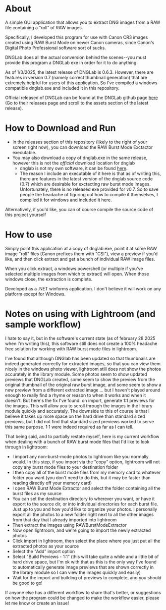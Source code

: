 # About
A simple GUI application that allows you to extract DNG images from a RAW file containing a "roll" of RAW images. 

Specifically, I developed this program for use with Canon CR3 images created using RAW Burst Mode on newer Canon cameras, since Canon's Digital Photo Professional software sort of sucks.

DNGLab does all the actual conversion behind the scenes--you must provide this program a DNGLab exe in order for it to do anything.  

As of 1/3/2025, the latest release of DNGLab is 0.6.3.  However, there are features in version 0.7 (namely correct thumbnail generation) that are extremely helpful for users of this application.  So I've compiled a windows-compatible dnglab.exe and included it in this repository.

Official released of DNGLab can be found at the DNGLab github page [here](https://github.com/dnglab/dnglab) (Go to their releases page and scroll to the assets section of the latest release).

# How to Download and Run
- In the releases section of this repository (likely to the right of your screen right now), you can download the RAW Burst Mode Exctactor executable.
- You may also download a copy of dnglab.exe in the same release, however this is not the _official_ download location for dnglab
  - dnglab is not my own software, it can be found [here](https://github.com/dnglab/dnglab).
  - The reason I include an executable of it here is that as of writing this, there are features in the latest version of the dnglab source code (0.7) which are desirable for exctacting raw burst mode images. Unfortunately, there is no released exe provided for v0.7. So to save people the headache of figuring out how to compile it themselves, I compiled it for windows and included it here.

Alternatively, if you'd like, you can of course compile the source code of this project yourself

# How to use
Simply point this application at a copy of dnglab.exe, point it at some RAW image "roll" files (Canon prefixes them with "CSI"), view a preview if you'd like, and then click extract and get a bunch of individual RAW image files.

When you click extract, a windows powershell (or multiple if you've selected multiple images from which to extract) will open.  When those windows close, the extraction is complete.

Developed as a .NET winforms application.  I don't believe it will work on any platform except for Windows.

# Notes on using with Lightroom (and sample workflow)
I hate to say it, but in the software's current state (as of february 28 2025 when I'm writing this), this software still does not create a 100% headache free solution for working with RAW burst mode files in lightroom.

I've found that although DNGlab has been updated so that thumbnails are indeed generated correctly for extracted images, so that you can view them nicely in the windows photo viewer, lightroom still does not show the photos accurately in the library module.  Some photos seem to show updated previews that DNGLab created, some seem to show the preview from the original thumbnail of the original raw burst image, and some seem to show a new preview from a different extracted image ... but I haven't played around enough to really find a rhyme or reason to when it works and when it doesn't.  But here's the fix I've found: on import, generate 1:1 previews for the images.  This will allow you to scroll through the images in the library module quickly and accurately.  The downside to this of course is that I believe it takes up more space on the hard drive than standard sized previews, but I did not find that standard sized previews worked to serve this same purpose.  1:1 were indeed required as far as I can tell.

That being said, and to partially restate myself, here is my current workflow when dealing with a bunch of RAW burst mode files that I'd like to look through in lightroom:
- I import any non-burst-mode photos to lightroom like you normally would.  In this step, if you import via the "copy" option, lightroom will not copy any burst mode files to your destination folder
- I then copy all of the burst mode files from my memory card to whatever folder you want (you don't need to do this, but it may be faster than reading directly off your memory card)
- I open RAW Burst Mode Extractor and select the folder containing all the burst files as my source
- You can set the destination directory to wherever you want, or have it export to the source dir, or into individual directories for each burst file.  Just up to you and how you'd like to organize your photos.  I personally export all the photos to a new folder right next to all the other images from that day that I already imported into lightroom
- Then extract the images using RAWBurstModeExtractor
- Now open lightroom, and we're going to import the newly extracted photos
- Click import in lightroom, then select the place where you just put all the extracted photos as your source
- Select the "Add" import option
- Select "Build Previews - 1:1" (this will take quite a while and a little bit of hard drive space, but I'm ok with that as this is the only way I've found to automatically generate image previews that are shown correctly in the library module so I can view the images quickly and easily)
- Wait for the import and building of previews to complete, and you should be good to go!

If anyone else has a different workflow to share that's better, or suggestions on how the program could be changed to make the workflow easier, please let me know or create an issue!
